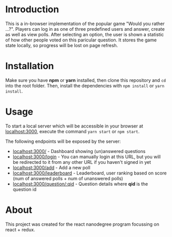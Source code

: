 # Introduction
This is a in-browser implementation of the popular game "Would you rather ...?".
Players can log in as one of three predefined users and answer, create as well as view polls.
After selecting an option, the user is shown a statistic of how other people voted on this paricular question.
It stores the game state locally, so progress will be lost on page refresh.

# Installation
Make sure you have **npm** or **yarn** installed, then clone this repository and `cd` into the root folder.
Then, install the dependencies with `npm install` or `yarn install`.

# Usage
To start a local server which will be accessible in your browser at [localhost:3000](http://localhost:3000), execute the command `yarn start` or `npm start`.

The following endpoints will be exposed by the server:
* [localhost:3000/](http://localhost:3000/) - Dashboard showing (un)answered questions
* [localhost:3000/login](http://localhost:3000/login) - You can manually login at this URL, but you will be redirected to it from any other URL if you haven't signed in yet
* [localhost:3000/add](http://localhost:3000/add) - Add a new poll
* [localhost:3000/leaderboard](http://localhost:3000/leaderboard) - Leaderboard, user ranking based on score (num of answered polls + num of unanswered polls)
* [localhost:3000/question/:qid](http://localhost:3000/question/:qid) - Question details where **qid** is the question id

# About
This project was created for the react nanodegree program focussing on react + redux.
